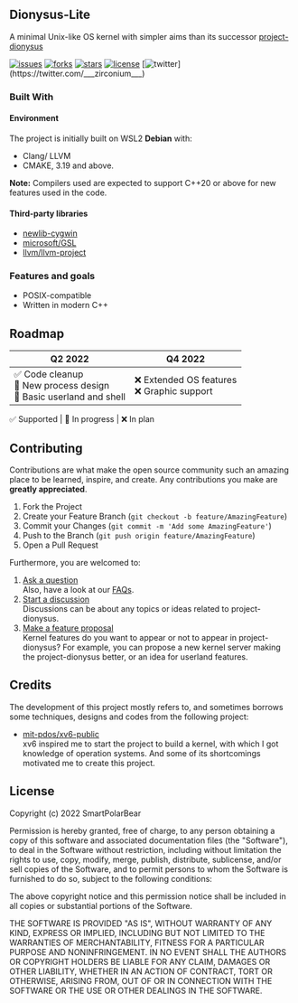 ## Dionysus-Lite 
A minimal Unix-like OS kernel with simpler aims than its successor [project-dionysus](https://github.com/SmartPolarBear/project-dionysus)  


[![issues](https://img.shields.io/github/issues/SmartPolarBear/project-dionysus)](https://github.com/SmartPolarBear/project-dionysus/issues)
[![forks](https://img.shields.io/github/forks/SmartPolarBear/project-dionysus)](https://github.com/SmartPolarBear/project-dionysus/fork)
[![stars](https://img.shields.io/github/stars/SmartPolarBear/project-dionysus)](https://github.com/SmartPolarBear/project-dionysus/stargazers)
[![license](https://img.shields.io/github/license/SmartPolarBear/project-dionysus)](https://github.com/SmartPolarBear/project-dionysus/blob/master/LICENSE)
[![twitter](https://img.shields.io/twitter/url?style=social&url=https%3A%2F%2Ftwitter.com%2F___zirconium___)](https://twitter.com/___zirconium___)


### Built With  

#### Environment  

The project is initially built on WSL2 **Debian**  with: 

- Clang/ LLVM  
- CMAKE, 3.19 and above.  

**Note:** Compilers used are expected to support C++20 or above for new features used in the code.  

#### Third-party libraries

- [newlib-cygwin](https://sourceware.org/git/gitweb.cgi?p=newlib-cygwin.git)  
- [microsoft/GSL](https://github.com/microsoft/GSL.git)  
- [llvm/llvm-project](https://github.com/llvm/llvm-project)    

### Features and goals

- POSIX-compatible
- Written in modern C++

## Roadmap  

| Q2 2022                                                                    | Q4 2022                                        |
|----------------------------------------------------------------------------|------------------------------------------------|
| ✅ Code cleanup <br> 🔄 New process design <br> 🔄 Basic userland and shell | ❌ Extended OS features <br>  ❌ Graphic support |

✅ Supported | 🔄 In progress | ❌ In plan  


## Contributing

Contributions are what make the open source community such an amazing place to be learned, inspire, and create. Any contributions you make are **greatly appreciated**.  

1. Fork the Project
2. Create your Feature Branch (`git checkout -b feature/AmazingFeature`)  
3. Commit your Changes (`git commit -m 'Add some AmazingFeature'`)  
4. Push to the Branch (`git push origin feature/AmazingFeature`)  
5. Open a Pull Request  

Furthermore, you are welcomed to:  

1. [Ask a question](https://github.com/SmartPolarBear/project-dionysus/discussions/categories/q-a)   
   Also, have a look at our [FAQs]().  
2. [Start a discussion](https://github.com/SmartPolarBear/project-dionysus/discussions/categories/general)    
   Discussions can be about any topics or ideas related to project-dionysus.  
3. [Make a feature proposal](https://github.com/SmartPolarBear/project-dionysus/issues)   
   Kernel features do you want to appear or not to appear in project-dionysus? For example, you can propose a new kernel server making the project-dionysus better, or an idea for userland features.   

## Credits
The development of this project mostly refers to, and sometimes borrows some techniques, designs and codes from the following project:  
- [mit-pdos/xv6-public](https://github.com/mit-pdos/xv6-public)  
xv6 inspired me to start the project to build a kernel, with which I got knowledge of operation systems. And some of its shortcomings motivated me to create this project. 

## License
Copyright (c) 2022 SmartPolarBear

Permission is hereby granted, free of charge, to any person obtaining a copy
of this software and associated documentation files (the "Software"), to deal
in the Software without restriction, including without limitation the rights
to use, copy, modify, merge, publish, distribute, sublicense, and/or sell
copies of the Software, and to permit persons to whom the Software is
furnished to do so, subject to the following conditions:

The above copyright notice and this permission notice shall be included in all
copies or substantial portions of the Software.

THE SOFTWARE IS PROVIDED "AS IS", WITHOUT WARRANTY OF ANY KIND, EXPRESS OR
IMPLIED, INCLUDING BUT NOT LIMITED TO THE WARRANTIES OF MERCHANTABILITY,
FITNESS FOR A PARTICULAR PURPOSE AND NONINFRINGEMENT. IN NO EVENT SHALL THE
AUTHORS OR COPYRIGHT HOLDERS BE LIABLE FOR ANY CLAIM, DAMAGES OR OTHER
LIABILITY, WHETHER IN AN ACTION OF CONTRACT, TORT OR OTHERWISE, ARISING FROM,
OUT OF OR IN CONNECTION WITH THE SOFTWARE OR THE USE OR OTHER DEALINGS IN THE
SOFTWARE.